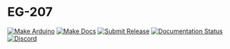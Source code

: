 EG-207
======

[![Make Arduino](https://github.com/KenwoodFox/EG-110/actions/workflows/make-arduino.yml/badge.svg)](https://github.com/KenwoodFox/EG-110/actions/workflows/make-arduino.yml)
[![Make Docs](https://github.com/KenwoodFox/EG-110/actions/workflows/make-docs.yml/badge.svg)](https://github.com/KenwoodFox/EG-110/actions/workflows/make-docs.yml)
[![Submit Release](https://github.com/KenwoodFox/EG-110/actions/workflows/publish-release.yml/badge.svg)](https://github.com/KenwoodFox/EG-110/actions)
[![Documentation Status](https://readthedocs.org/projects/EG-110/badge/?version=latest)](https://EG-110.readthedocs.io/en/latest/?badge=latest)
[![Discord](https://img.shields.io/discord/886985777085566986.svg?label=&logo=discord&logoColor=ffffff&color=7389D8&labelColor=6A7EC2)](https://discord.gg/SnPK2ugr)

